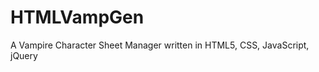 HTMLVampGen
===========

A Vampire Character Sheet Manager written in HTML5, CSS, JavaScript, jQuery